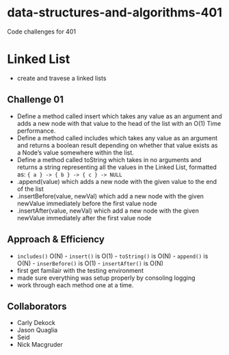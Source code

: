 # data-structures-and-algorithms-401
Code challenges for 401

# Linked List
  * create and travese a linked lists

## Challenge 01
  * Define a method called insert which takes any value as an argument and adds a new node with that value to the head of the list with an O(1) Time performance.
  * Define a method called includes which takes any value as an argument and returns a boolean result depending on whether that value exists as a Node’s value somewhere within the list.
  * Define a method called toString which takes in no arguments and returns a string representing all the values in the Linked List, formatted as:
  `{ a } -> { b } -> { c } -> NULL`
  * .append(value) which adds a new node with the given value to the end of the list
  * .insertBefore(value, newVal) which add a new node with the given newValue         immediately before the first value node
  * .insertAfter(value, newVal) which add a new node with the given newValue immediately after the first value node

## Approach & Efficiency
 * `includes()` O(N) - `insert()` is O(1) - `toString()` is O(N) - `append()` is O(N) - `inserBefore()` is O(1) - `insertAfter()` is O(N)
 * first get familair with the testing environment 
 * made sure everything was setup properly by consoling logging
 * work through each method one at a time.

 ## Collaborators 
 * Carly Dekock
 * Jason Quaglia
 * Seid
 * Nick Macgruder